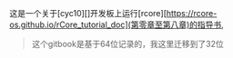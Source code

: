 这是一个关于[cyc10][]开发板上运行[rcore][https://rcore-os.github.io/rCore_tutorial_doc](第零章至第八章)的指导书,

> 这个gitbook是基于64位记录的，我这里迁移到了32位




